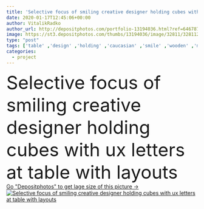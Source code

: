 ```yaml
---
title: 'Selective focus of smiling creative designer holding cubes with ux letters at table with layouts'
date: 2020-01-17T12:45:06+00:00
author: VitalikRadko
author_url: http://depositphotos.com/portfolio-13194036.html?ref=64678756
image: https://st3.depositphotos.com/thumbs/13194036/image/32811/328112746/api_thumb_450.jpg?forcejpeg=true
type: "post"
tags: ['table' ,'design' ,'holding' ,'caucasian' ,'smile' ,'wooden' ,'man' ,'european' ,'emotion' ,'creative' ,'office' ,'working' ,'work' ,'emotional' ,'planning' ,'wood' ,'indoors' ,'project' ,'inside' ,'profession' ,'site' ,'handsome' ,'letters' ,'cells' ,'designer' ,'workplace' ,'workspace' ,'symbols' ,'signs' ,'interface' ,'cubes' ,'frameworks' ,'app' ,'designing' ,'ui' ,'layouts' ,'professional occupation' ,'one person' ,'selective focus' ,'young adult' ,'ux' ,'website template design' ,'user experience design' ,'designer studio' ,'web prototype' ,'designer sketches' ,'web sketches' ,'website wireframe sketches' ]
categories: 
  - project
---
```

<div aling="center">
            <font size="60"> Selective focus of smiling creative designer holding cubes with ux letters at table with layouts</font>   
</div>
<div>
    <a href='https://depositphotos.com/328112746/stock-photo-selective-focus-smiling-creative-designer.html?ref=64678756' target=_blank > Go "Depositphotos" to get lage size of this picture ->
        <img href='https://depositphotos.com/328112746/stock-photo-selective-focus-smiling-creative-designer.html?ref=64678756' src='https://st3.depositphotos.com/13194036/32811/i/950/depositphotos_328112746-stock-photo-selective-focus-smiling-creative-designer.jpg?forcejpeg=true' alt='Selective focus of smiling creative designer holding cubes with ux letters at table with layouts' >
    </a>
</div>
